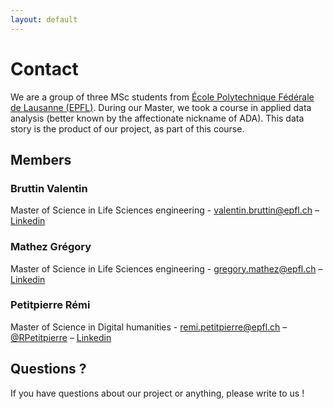 ```yaml
---
layout: default
---
```

# Contact

We are a group of three MSc students from <a href="https://epfl.ch/">École Polytechnique Fédérale de Lausanne (EPFL)</a>. During our Master, we took a course in applied data analysis (better known by the affectionate nickname of ADA). This data story is the product of our project, as part of this course.

## Members

### Bruttin Valentin
Master of Science in Life Sciences engineering - <a href="mailto:valentin.bruttin@epfl.ch" target= "blanck_">valentin.bruttin@epfl.ch</a> – <a href="https://www.linkedin.com/in/valentin-bruttin/" target= "blanck_">Linkedin</a>

### Mathez Grégory
Master of Science in Life Sciences engineering - <a href="mailto:gregory.mathez@epfl.ch" target= "blanck_">gregory.mathez@epfl.ch</a> – <a href="https://www.linkedin.com/in/grégory-mathez-3096a09a/" target= "blanck_">Linkedin</a><br>

### Petitpierre Rémi 
Master of Science in Digital humanities - <a href="mailto:remi.petitpierre@epfl.ch" target= "blanck_">remi.petitpierre@epfl.ch</a> – <a href="https://twitter.com/RPetitpierre" target= "blanck_">@RPetitpierre</a> – <a href="https://www.linkedin.com/in/rpetitpierre/" target= "blanck_">Linkedin</a>

## Questions ?
If you have questions about our project or anything, please write to us ! 
